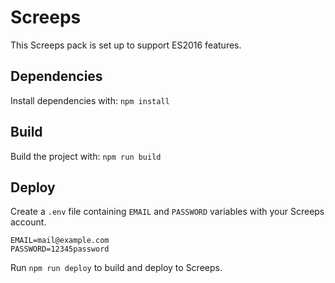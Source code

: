 # Screeps
This Screeps pack is set up to support ES2016 features.

## Dependencies
Install dependencies with: `npm install`

## Build
Build the project with: `npm run build`

## Deploy
Create a `.env` file containing `EMAIL` and `PASSWORD` variables with your Screeps account.
```$xslt
EMAIL=mail@example.com
PASSWORD=12345password
```

Run `npm run deploy` to build and deploy to Screeps.